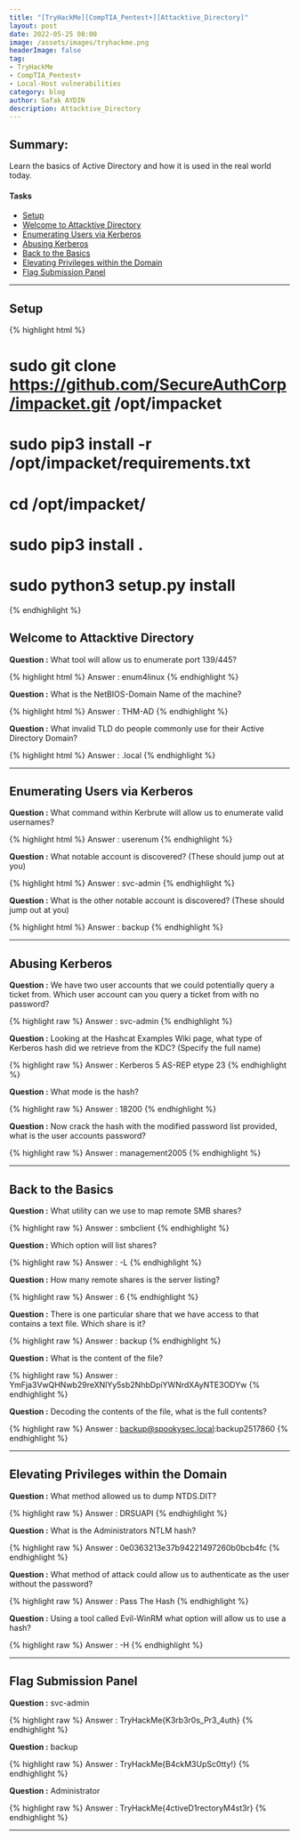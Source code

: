 ```yaml
---
title: "[TryHackMe][CompTIA_Pentest+][Attacktive_Directory]"
layout: post
date: 2022-05-25 08:00
image: /assets/images/tryhackme.png
headerImage: false
tag:
- TryHackMe
- CompTIA_Pentest+
- Local-Host vulnerabilities
category: blog
author: Safak AYDIN
description: Attacktive_Directory
---
```


## Summary:

Learn the basics of Active Directory and how it is used in the real world today.

#### Tasks
- [Setup](#setup)
- [Welcome to Attacktive Directory](#welcome-to-attacktive-directory)
- [Enumerating Users via Kerberos](#enumerating-users-via-kerberos)
- [Abusing Kerberos](#abusing-kerberos)
- [Back to the Basics](#back_to_the_basics)
- [Elevating Privileges within the Domain](#elevating-privileges-within-the-domain)
- [Flag Submission Panel](#flag-submission-panel)

---

## Setup

{% highlight html %}
# sudo git clone https://github.com/SecureAuthCorp/impacket.git /opt/impacket
# sudo pip3 install -r /opt/impacket/requirements.txt
# cd /opt/impacket/ 
# sudo pip3 install .
# sudo python3 setup.py install
{% endhighlight %}

## Welcome to Attacktive Directory

**Question :** What tool will allow us to enumerate port 139/445?

{% highlight html %}
Answer : enum4linux
{% endhighlight %}

**Question :** What is the NetBIOS-Domain Name of the machine?

{% highlight html %}
Answer : THM-AD
{% endhighlight %}

**Question :** What invalid TLD do people commonly use for their Active Directory Domain?

{% highlight html %}
Answer : .local
{% endhighlight %}

---

## Enumerating Users via Kerberos

**Question :** What command within Kerbrute will allow us to enumerate valid usernames?

{% highlight html %}
Answer : userenum
{% endhighlight %}

**Question :** What notable account is discovered? (These should jump out at you)

{% highlight html %}
Answer : svc-admin
{% endhighlight %}

**Question :** What is the other notable account is discovered? (These should jump out at you)

{% highlight html %}
Answer : backup
{% endhighlight %}

---

## Abusing Kerberos

**Question :** We have two user accounts that we could potentially query a ticket from. Which user account can you query a ticket from with no password?

{% highlight raw %}
Answer : svc-admin
{% endhighlight %}

**Question :** Looking at the Hashcat Examples Wiki page, what type of Kerberos hash did we retrieve from the KDC? (Specify the full name)

{% highlight raw %}
Answer : Kerberos 5 AS-REP etype 23
{% endhighlight %}

**Question :** What mode is the hash?

{% highlight raw %}
Answer : 18200
{% endhighlight %}

**Question :** Now crack the hash with the modified password list provided, what is the user accounts password?

{% highlight raw %}
Answer : management2005
{% endhighlight %}

---

## Back to the Basics

**Question :** What utility can we use to map remote SMB shares?

{% highlight raw %}
Answer : smbclient
{% endhighlight %}

**Question :** Which option will list shares?

{% highlight raw %}
Answer : -L
{% endhighlight %}

**Question :** How many remote shares is the server listing?

{% highlight raw %}
Answer : 6
{% endhighlight %}

**Question :** There is one particular share that we have access to that contains a text file. Which share is it?

{% highlight raw %}
Answer : backup
{% endhighlight %}

**Question :** What is the content of the file?

{% highlight raw %}
Answer : YmFja3VwQHNwb29reXNlYy5sb2NhbDpiYWNrdXAyNTE3ODYw
{% endhighlight %}

**Question :** Decoding the contents of the file, what is the full contents?

{% highlight raw %}
Answer : backup@spookysec.local:backup2517860
{% endhighlight %}

---

## Elevating Privileges within the Domain

**Question :** What method allowed us to dump NTDS.DIT?

{% highlight raw %}
Answer : DRSUAPI
{% endhighlight %}

**Question :** What is the Administrators NTLM hash?

{% highlight raw %}
Answer : 0e0363213e37b94221497260b0bcb4fc
{% endhighlight %}

**Question :** What method of attack could allow us to authenticate as the user without the password?

{% highlight raw %}
Answer : Pass The Hash
{% endhighlight %}

**Question :** Using a tool called Evil-WinRM what option will allow us to use a hash?

{% highlight raw %}
Answer : -H
{% endhighlight %}

---

## Flag Submission Panel

**Question :** svc-admin 

{% highlight raw %}
Answer : TryHackMe{K3rb3r0s_Pr3_4uth}
{% endhighlight %}

**Question :** backup

{% highlight raw %}
Answer : TryHackMe{B4ckM3UpSc0tty!}
{% endhighlight %}

**Question :** Administrator

{% highlight raw %}
Answer : TryHackMe{4ctiveD1rectoryM4st3r}
{% endhighlight %}

---

[1]: https://daringfireball.net/projects/markdown/
[2]: https://www.fileformat.info/info/unicode/char/2163/index.htm
[3]: https://www.markitdown.net/
[4]: https://daringfireball.net/projects/markdown/basics
[5]: https://daringfireball.net/projects/markdown/syntax
[6]: https://kune.fr/wp-content/uploads/2013/10/ghost-blog.jpg

